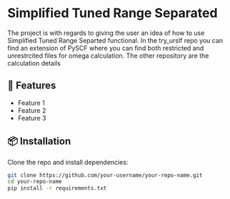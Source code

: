 # Simplified Tuned Range Separated

The project is with regards to giving the user an idea of how to use Simplified Tuned Range Separted functional. In the try_urslf repo you can find an extension of PySCF where you can find both restricted
and unrestrcited files for omega calculation. 
The other repository are the calculation details 


## 🚀 Features

- Feature 1
- Feature 2
- Feature 3

## 📦 Installation

Clone the repo and install dependencies:

```bash
git clone https://github.com/your-username/your-repo-name.git
cd your-repo-name
pip install -r requirements.txt
